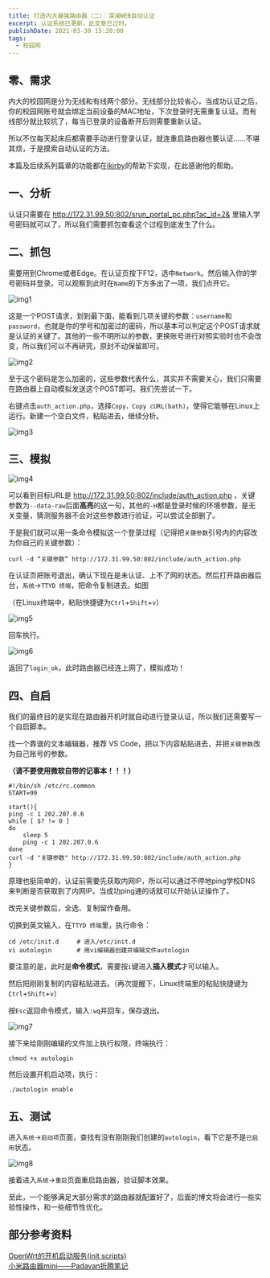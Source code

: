 ```yaml
---
title: 打造内大最强路由器（二）：深澜WEB自动认证
excerpt: 认证系统已更新，此文章已过时。
publishDate: 2021-03-30 15:20:00
tags:
  - 校园网
---
```


## 零、需求
内大的校园网是分为无线和有线两个部分。无线部分比较省心，当成功认证之后，你的校园网账号就会绑定当前设备的MAC地址，下次登录时无需重复认证。而有线部分就比较坑了，每当已登录的设备断开后则需要重新认证。

所以不仅每天起床后都需要手动进行登录认证，就连重启路由器也要认证……不堪其烦，于是摸索自动认证的方法。

本篇及后续系列篇章的功能都在[ikirby](https://ikirby.me/)的帮助下实现，在此感谢他的帮助。


## 一、分析
认证只需要在 http://172.31.99.50:802/srun_portal_pc.php?ac_id=2& 里输入学号密码就可以了，所以我们需要抓包查看这个过程到底发生了什么。


## 二、抓包
需要用到Chrome或者Edge。在认证页按下F12，选中```Network```。然后输入你的学号密码并登录。可以观察到此时在```Name```的下方多出了一项，我们点开它。

![img1](/img/blog2-img1.webp)

这是一个POST请求，划到最下面，能看到几项关键的参数：```username```和```password```，也就是你的学号和加密过的密码，所以基本可以判定这个POST请求就是认证的关键了。其他的一些不明所以的参数，更换账号进行对照实验时也不会改变，所以我们可以不再研究，原封不动保留即可。

![img2](/img/blog2-img2.webp)

至于这个密码是怎么加密的，这些参数代表什么，其实并不需要关心，我们只需要在路由器上自动模拟发送这个POST即可。我们先尝试一下。

右键点击```auth_action.php```，选择```Copy，Copy cURL(bath)```，使得它能够在Linux上运行。新建一个空白文件，粘贴进去，继续分析。

![img3](/img/blog2-img3.webp)


## 三、模拟

![img4](/img/blog2-img4.webp)

可以看到目标URL是 http://172.31.99.50:802/include/auth_action.php ，关键参数为```--data-raw```后面**高亮**的这一句，其他的```-H```都是登录时候的环境参数，是无关变量，猜测服务器不会对这些参数进行验证，可以尝试全部删了。

于是我们就可以用一条命令模拟这一个登录过程（记得把```关键参数```引号内的内容改为你自己的关键参数）：

```
curl -d “关键参数” http://172.31.99.50:802/include/auth_action.php
```

在认证页把账号退出，确认下现在是未认证、上不了网的状态。然后打开路由器后台，```系统```->```TTYD 终端```，把命令复制进去。如图

（在Linux终端中，粘贴快捷键为```Ctrl```+```Shift```+```v```）

![img5](/img/blog2-img5.webp)

回车执行。

![img6](/img/blog2-img6.webp)

返回了```login_ok```，此时路由器已经连上网了，模拟成功！


## 四、自启
我们的最终目的是实现在路由器开机时就自动进行登录认证，所以我们还需要写一个自启脚本。

找一个靠谱的文本编辑器，推荐 VS Code，把以下内容粘贴进去，并把```关键参数```改为自己账号的参数。

**（请不要使用微软自带的记事本！！！）**

```
#!/bin/sh /etc/rc.common
START=99

start(){
ping -c 1 202.207.0.6
while [ $? != 0 ]
do
	sleep 5
	ping -c 1 202.207.0.6
done
curl -d "关键参数" http://172.31.99.50:802/include/auth_action.php
}
```

原理也挺简单的，认证前需要先获取内网IP，所以可以通过不停地ping学校DNS来判断是否获取到了内网IP。当成功ping通的话就可以开始认证操作了。

改完关键参数后，全选、复制留作备用。

切换到英文输入，在```TTYD 终端```里，执行命令：

```
cd /etc/init.d     # 进入/etc/init.d
vi autologin       # 用vi编辑器创建并编辑文件autologin
```

要注意的是，此时是**命令模式**，需要按```i```键进入**插入模式**才可以输入。

然后把刚刚复制的内容粘贴进去。（再次提醒下，Linux终端里的粘贴快捷键为```Ctrl```+```Shift```+```v```）

按```Esc```返回命令模式，输入```:wq```并回车，保存退出。

![img7](/img/blog2-img7.webp)

接下来给刚刚编辑的文件加上执行权限，终端执行：

```
chmod +x autologin
```

然后设置开机启动项，执行：

```
./autologin enable
```


## 五、测试
进入```系统```->```启动项```页面，查找有没有刚刚我们创建的```autologin```，看下它是不是```已启用```状态。

![img8](/img/blog2-img8.webp)

接着进入```系统```->```重启```页面重启路由器，验证脚本效果。

至此，一个能够满足大部分需求的路由器就配置好了，后面的博文将会进行一些实验性操作，和一些细节性优化。


## 部分参考资料
[OpenWrt的开机启动服务(init scripts)](https://www.cnblogs.com/milton/p/6345621.html)  
[小米路由器mini——Padavan折腾笔记](https://menyifan.com/2016/08/19/mini4/)  